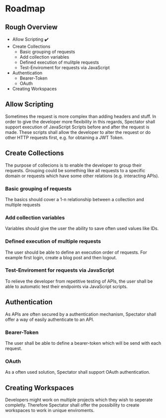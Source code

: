# Roadmap

## Rough Overview

* Allow Scripting ✔️
* Create Collections
  * Basic grouping of requests
  * Add collection variables
  * Defined execution of mulitple requests
  * Test-Enviroment for requests via JavaScript
* Authentication
  * Bearer-Token
  * OAuth
* Creating Workspaces

## Allow Scripting

Sometimes the request is more complex than adding headers and stuff. In order to give the developer more
flexibility in this regards, Spectator shall support execution of JavaScript Scripts before and after the
request is made. These scripts shall allow the developer to alter the request or do other HTTP requests first, e.g. 
for obtaining a JWT Token.

## Create Collections

The purpose of collecions is to enable the developer to group their requests.
Grouping could be something like all requests to a specific domain or requests which have some other relations 
(e.g. interacting APIs).

### Basic grouping of requests

The basics should cover a 1-n relationship between a collection and multiple requests

### Add collection variables

Variables should give the user the ability to save often used values like IDs.

### Defined execution of multiple requests

The user should be able to define an execution order of requests.
For example first login, create a blog post and then logout.

### Test-Enviroment for requests via JavaScript

To relieve the developer from repetitive testing of APIs, the user shall be able to 
automatic test their endpoints via JavaScript scripts.

## Authentication

As APIs are often secured by a authentication mechanism, Spectator shall offer a way of
easily authenticate to an API.

### Bearer-Token

The user shall be able to define a bearer-token which will be send with each request.

### OAuth

As a often used solution, Spectator shall support OAuth authentication.

## Creating Workspaces

Developers might work on multiple projects which they wish to seperate completly.
Therefore Spectator shall offer the possibility to create workspaces to
work in unique enviroments.
